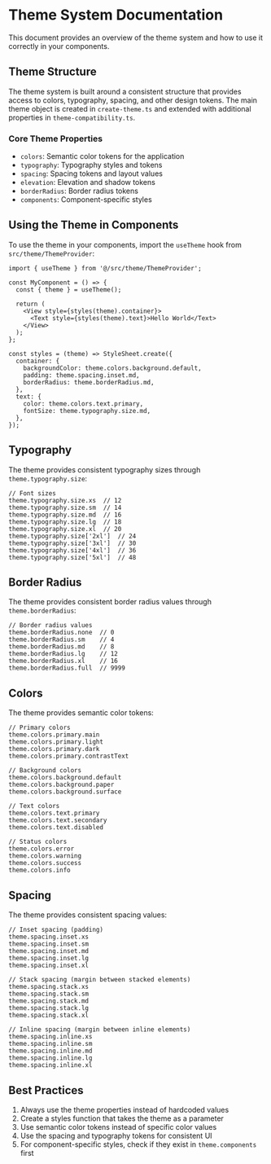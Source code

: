 # Theme System Documentation

This document provides an overview of the theme system and how to use it correctly in your components.

## Theme Structure

The theme system is built around a consistent structure that provides access to colors, typography, spacing, and other design tokens. The main theme object is created in `create-theme.ts` and extended with additional properties in `theme-compatibility.ts`.

### Core Theme Properties

- `colors`: Semantic color tokens for the application
- `typography`: Typography styles and tokens
- `spacing`: Spacing tokens and layout values
- `elevation`: Elevation and shadow tokens
- `borderRadius`: Border radius tokens
- `components`: Component-specific styles

## Using the Theme in Components

To use the theme in your components, import the `useTheme` hook from `src/theme/ThemeProvider`:

```tsx
import { useTheme } from '@/src/theme/ThemeProvider';

const MyComponent = () => {
  const { theme } = useTheme();
  
  return (
    <View style={styles(theme).container}>
      <Text style={styles(theme).text}>Hello World</Text>
    </View>
  );
};

const styles = (theme) => StyleSheet.create({
  container: {
    backgroundColor: theme.colors.background.default,
    padding: theme.spacing.inset.md,
    borderRadius: theme.borderRadius.md,
  },
  text: {
    color: theme.colors.text.primary,
    fontSize: theme.typography.size.md,
  },
});
```

## Typography

The theme provides consistent typography sizes through `theme.typography.size`:

```tsx
// Font sizes
theme.typography.size.xs  // 12
theme.typography.size.sm  // 14
theme.typography.size.md  // 16
theme.typography.size.lg  // 18
theme.typography.size.xl  // 20
theme.typography.size['2xl']  // 24
theme.typography.size['3xl']  // 30
theme.typography.size['4xl']  // 36
theme.typography.size['5xl']  // 48
```

## Border Radius

The theme provides consistent border radius values through `theme.borderRadius`:

```tsx
// Border radius values
theme.borderRadius.none  // 0
theme.borderRadius.sm    // 4
theme.borderRadius.md    // 8
theme.borderRadius.lg    // 12
theme.borderRadius.xl    // 16
theme.borderRadius.full  // 9999
```

## Colors

The theme provides semantic color tokens:

```tsx
// Primary colors
theme.colors.primary.main
theme.colors.primary.light
theme.colors.primary.dark
theme.colors.primary.contrastText

// Background colors
theme.colors.background.default
theme.colors.background.paper
theme.colors.background.surface

// Text colors
theme.colors.text.primary
theme.colors.text.secondary
theme.colors.text.disabled

// Status colors
theme.colors.error
theme.colors.warning
theme.colors.success
theme.colors.info
```

## Spacing

The theme provides consistent spacing values:

```tsx
// Inset spacing (padding)
theme.spacing.inset.xs
theme.spacing.inset.sm
theme.spacing.inset.md
theme.spacing.inset.lg
theme.spacing.inset.xl

// Stack spacing (margin between stacked elements)
theme.spacing.stack.xs
theme.spacing.stack.sm
theme.spacing.stack.md
theme.spacing.stack.lg
theme.spacing.stack.xl

// Inline spacing (margin between inline elements)
theme.spacing.inline.xs
theme.spacing.inline.sm
theme.spacing.inline.md
theme.spacing.inline.lg
theme.spacing.inline.xl
```

## Best Practices

1. Always use the theme properties instead of hardcoded values
2. Create a styles function that takes the theme as a parameter
3. Use semantic color tokens instead of specific color values
4. Use the spacing and typography tokens for consistent UI
5. For component-specific styles, check if they exist in `theme.components` first 